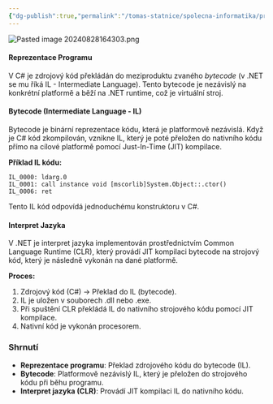 ```yaml
---
{"dg-publish":true,"permalink":"/tomas-statnice/spolecna-informatika/programovaci-jazyk/behove-prostredi/reprezentace-programu-bytecode-interpret-jazyka/","tags":["tomas","spolecna_informatika","programovaci_jazyky"],"noteIcon":""}
---
```


![Pasted image 20240828164303.png](/img/user/assets/img/Pasted%20image%2020240828164303.png)
#### Reprezentace Programu
V C# je zdrojový kód překládán do meziproduktu zvaného *bytecode* (v .NET se mu říká IL - Intermediate Language). Tento bytecode je nezávislý na konkrétní platformě a běží na .NET runtime, což je virtuální stroj.

#### Bytecode (Intermediate Language - IL)
Bytecode je binární reprezentace kódu, která je platformově nezávislá. Když je C# kód zkompilován, vznikne IL, který je poté přeložen do nativního kódu přímo na cílové platformě pomocí Just-In-Time (JIT) kompilace.

**Příklad IL kódu:**
```assembly
IL_0000: ldarg.0
IL_0001: call instance void [mscorlib]System.Object::.ctor()
IL_0006: ret
```
Tento IL kód odpovídá jednoduchému konstruktoru v C#.

#### Interpret Jazyka
V .NET je interpret jazyka implementován prostřednictvím Common Language Runtime (CLR), který provádí JIT kompilaci bytecode na strojový kód, který je následně vykonán na dané platformě.

**Proces:**
1. Zdrojový kód (C#) → Překlad do IL (bytecode).
2. IL je uložen v souborech .dll nebo .exe.
3. Při spuštění CLR překládá IL do nativního strojového kódu pomocí JIT kompilace.
4. Nativní kód je vykonán procesorem.

### Shrnutí
- **Reprezentace programu**: Překlad zdrojového kódu do bytecode (IL).
- **Bytecode**: Platformově nezávislý IL, který je přeložen do strojového kódu při běhu programu.
- **Interpret jazyka (CLR)**: Provádí JIT kompilaci IL do nativního kódu.